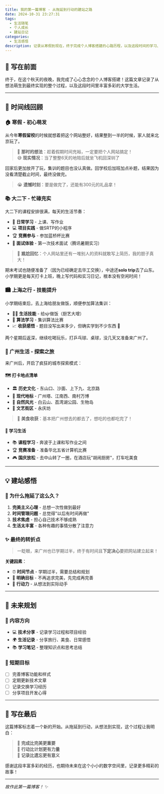 ```yaml
---
title: 我的第一篇博客 - 从拖延到行动的建站之路
date: 2024-10-31 23:27:31
tags:
  - 生活随笔
  - 个人成长
  - 建站日记
categories:
  - 生活感悟
description: 记录从寒假到现在，终于完成个人博客搭建的心路历程，以及这段时间的学习、实习和旅行经历
---
```


## 🎯 写在前面

终于，在这个秋天的夜晚，我完成了心心念念的个人博客搭建！这篇文章记录了从想法萌生到最终实现的整个过程，以及这段时间里丰富多彩的大学生活。

---

## 📅 时间线回顾

### 🏠 寒假 - 初心萌发

从今年**寒假留校**的时候就想着把这个网站整好，结果整到一半的时候，家人就来北京玩了。

> 💭 **那时的想法**：趁着假期时间充裕，一定要把个人网站搞定！  
> 😅 **现实情况**：当了整整6天的地陪后就坐飞机回深圳了

回家后更加放开了玩，集训的题目也没认真做。回学校后加班加点补题，结果因为没看清楚截止时间，最终没做完。

> 😭 **遗憾时刻**：要是做完了，还能有300元的礼品拿！

### 📚 大二下 - 忙碌充实

大二下的课程安排很满，每天的生活节奏：

- 📖 **日常学习** - 上课、写作业
- 💻 **项目实践** - 做SRTP的小程序  
- 🏆 **竞赛参与** - 参加蓝桥杯比赛
- 💼 **面试体验** - 第一次技术面试（腾讯暑期实习）

> 🫠 **尴尬回忆**：个人网站里还有一堆别人的资料就敢写上简历，我的胆子真大！

期末考试也随便准备了（因为已经确定去华工交换），中途还**solo trip**去了山东。小学期更是每天打卡上班，晚上写代码和实习日记，根本没有空闲时间！

### 🏙️ 上海之行 - 技能提升

小学期结束后，去上海给朋友做饭，顺便参加算法集训：

- 👨‍🍳 **生活技能** - 给sjr做饭（厨艺大增）
- 🧮 **算法学习** - 集训算法比赛
- 📈 **收获感悟** - 题目没写出来多少，但确实学到不少东西 🫥

两个星期后返深，继续吃喝玩乐，打乒乓球、桌球，没几天又准备来广州了。

### 🌆 广州生活 - 探索之旅

来广州后，开启了疯狂的城市探索模式：

#### 🗺️ 打卡地点清单
- 🏛️ **历史文化** - 东山口、沙面、上下九、北京路
- 🌃 **现代地标** - 广州塔、江南西、南村万博  
- 🌿 **自然风光** - 白云山、荔湾湖公园、生物岛
- 🎨 **文艺街区** - 永庆坊

> 🍜 **美食收获**：基本把广州想去的都去了，想吃的也都吃完了！

#### 📖 学习生活
- 📚 **课程学习** - 奔波于上课和写作业之间
- 🏆 **竞赛准备** - 准备华北五省计算机比赛
- 🎮 **国庆放松** - 去中山转了一圈，在酒店玩"胡闹厨房"，打车吃美食

---

## 💡 建站感悟

### 🤔 为什么拖延了这么久？

1. **完美主义心理** - 总想一次性做到最好
2. **时间管理问题** - 总觉得"以后有时间再做"  
3. **技术焦虑** - 担心自己技术不够成熟
4. **生活太丰富** - 各种有趣的事情分散了注意力

### ✨ 最终的转折点

> 一眨眼，来广州也已学期过半，终于有时间且**下定决心**要把网站建立起来！

**关键因素**：
- ⏰ **时间节点** - 学期过半，需要总结和规划
- 🎯 **明确目标** - 不再追求完美，先完成再完善  
- 💪 **行动力** - 从想法到实际动手

---

## 🚀 未来规划

### 📝 内容方向
- 💻 **技术分享** - 记录学习过程和项目经验
- 🌍 **生活记录** - 分享旅行、美食、日常感悟
- 📚 **学习笔记** - 整理知识点和思考总结

### 🎯 短期目标
- [ ] 完善博客功能和样式
- [ ] 定期更新技术文章  
- [ ] 记录交换学习经历
- [ ] 分享项目开发心得

---

## 🎉 写在最后

这篇博客标志着一个新的开始。从拖延到行动，从想法到实现，这个过程让我明白：

> 💫 **完成比完美更重要**  
> 🚀 **行动比计划更有力量**  
> 🌟 **记录比遗忘更有意义**

感谢这段丰富多彩的经历，也期待未来在这个小小的数字空间里，记录更多精彩的故事！

---

*故作此第一篇博客！* ✨
